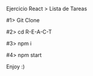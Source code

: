 
Ejercicio React > Lista de Tareas

#1> Git Clone

#2> cd R-E-A-C-T

#3> npm i

#4> npm start

Enjoy :)
